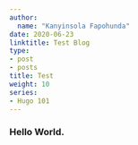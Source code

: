 ```yaml
---
author:
  name: "Kanyinsola Fapohunda"
date: 2020-06-23
linktitle: Test Blog
type:
- post
- posts
title: Test
weight: 10
series:
- Hugo 101
---
```


### Hello World.
